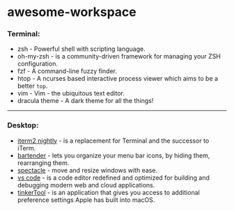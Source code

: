 # awesome-workspace

### Terminal:
  * zsh - Powerful shell with scripting language.
  * oh-my-zsh - is a community-driven framework for managing your ZSH configuration.
  * fzf - A command-line fuzzy finder.
  * htop - A ncurses based interactive process viewer which aims to be a better `top`.
  * vim - Vim - the ubiquitous text editor.
  * dracula theme - A dark theme for all the things!

---

### Desktop:
  * [iterm2 nightly](https://iterm2.com/) - is a replacement for Terminal and the successor to iTerm.
  * [bartender](https://www.macbartender.com/) - lets you organize your menu bar icons, by hiding them, rearranging them.
  * [spectacle](https://www.spectacleapp.com/) - move and resize windows with ease.
  * [vs code](https://code.visualstudio.com/) - is a code editor redefined and optimized for building and debugging modern web and cloud applications.
  * [tinkerTool](https://www.bresink.com/osx/TinkerTool.html) - is an application that gives you access to additional preference settings Apple has built into macOS.
